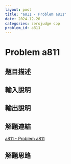 ```yaml
---
layout: post
title: "a811 - Problem a811"
date: 2024-12-20
categories: zerojudge cpp
problem_id: a811
---
```


# Problem a811

## 題目描述



## 輸入說明



## 輸出說明



## 解題連結

[a811 - Problem a811](https://zerojudge.tw/ShowProblem?problemid=a811)

## 解題思路

